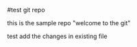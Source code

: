 #test git repo


this is the sample repo "welcome to the git"


test add the changes in existing file
